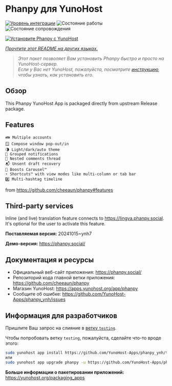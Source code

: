 <!--
Важно: этот README был автоматически сгенерирован <https://github.com/YunoHost/apps/tree/master/tools/readme_generator>
Он НЕ ДОЛЖЕН редактироваться вручную.
-->

# Phanpy для YunoHost

[![Уровень интеграции](https://dash.yunohost.org/integration/phanpy.svg)](https://ci-apps.yunohost.org/ci/apps/phanpy/) ![Состояние работы](https://ci-apps.yunohost.org/ci/badges/phanpy.status.svg) ![Состояние сопровождения](https://ci-apps.yunohost.org/ci/badges/phanpy.maintain.svg)

[![Установите Phanpy с YunoHost](https://install-app.yunohost.org/install-with-yunohost.svg)](https://install-app.yunohost.org/?app=phanpy)

*[Прочтите этот README на других языках.](./ALL_README.md)*

> *Этот пакет позволяет Вам установить Phanpy быстро и просто на YunoHost-сервер.*  
> *Если у Вас нет YunoHost, пожалуйста, посмотрите [инструкцию](https://yunohost.org/install), чтобы узнать, как установить его.*

## Обзор

This Phanpy YunoHost App is packaged directly from upstream Release package.

## Features

    👪 Multiple accounts
    🪟 Compose window pop-out/in
    🌗 Light/dark/auto theme
    🔔 Grouped notifications
    🪺 Nested comments thread
    📬 Unsent draft recovery
    🎠 Boosts Carousel™️
    ⚡ Shortcuts™️ with view modes like multi-column or tab bar
    #️⃣ Multi-hashtag timeline

from <https://github.com/cheeaun/phanpy#features>

## Third-party services

Inline (and live) translation feature connects to <https://lingva.phanpy.social>. It's optional for the user to activate this feature.



**Поставляемая версия:** 20241015~ynh7

**Демо-версия:** <https://phanpy.social/>
## Документация и ресурсы

- Официальный веб-сайт приложения: <https://phanpy.social/>
- Репозиторий кода главной ветки приложения: <https://github.com/cheeaun/phanpy>
- Магазин YunoHost: <https://apps.yunohost.org/app/phanpy>
- Сообщите об ошибке: <https://github.com/YunoHost-Apps/phanpy_ynh/issues>

## Информация для разработчиков

Пришлите Ваш запрос на слияние в [ветку `testing`](https://github.com/YunoHost-Apps/phanpy_ynh/tree/testing).

Чтобы попробовать ветку `testing`, пожалуйста, сделайте что-то вроде этого:

```bash
sudo yunohost app install https://github.com/YunoHost-Apps/phanpy_ynh/tree/testing --debug
или
sudo yunohost app upgrade phanpy -u https://github.com/YunoHost-Apps/phanpy_ynh/tree/testing --debug
```

**Больше информации о пакетировании приложений:** <https://yunohost.org/packaging_apps>
